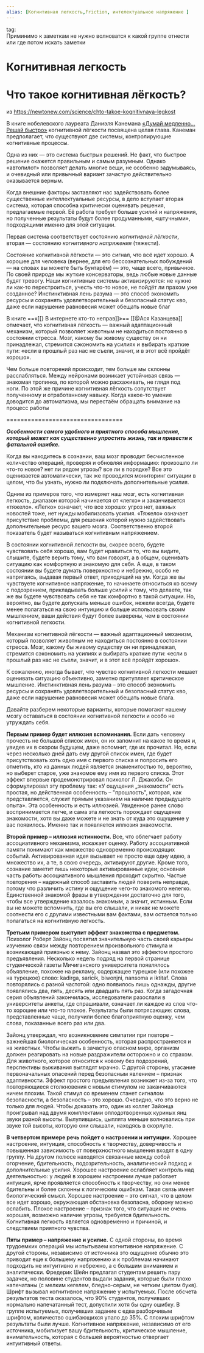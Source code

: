```yaml
---
alias: [Когнитивная легкость,Friction, интелектуальное напряжение ]
---
```

tag:  
Приминимо к заметкам не нужно волноватся к какой группе отнести или где потом искать заметки
# Когнитивная легкость


# Что такое когнитивная лёгкость?
из https://newtonew.com/science/chto-takoe-kognitivnaya-legkost   

В книге нобелевского лауреата Даниэля Канемана [«Думай медленно… Решай быстро»](https://www.labirint.ru/books/414866/ "Открыть в новом окне") когнитивной лёгкости посвящена целая глава. Канеман предполагает, что существуют две системы, контролирующие когнитивные процессы.

Одна из них — это система быстрых решений. Не факт, что быстрое решение окажется правильным и самым разумным. Однако «автопилот» позволяет делать многие вещи, не особенно задумываясь, и очевидный или привычный вариант зачастую действительно оказывается верным.

Когда внешние факторы заставляют нас задействовать более существенные интеллектуальные ресурсы, в дело вступает вторая система, которая способна критически оценивать решения, предлагаемые первой. Её работа требует больше усилий и напряжения, но полученные результаты будут более продуманными, «штучными», подходящими именно для этой ситуации.

Первая система соответствует состоянию _когнитивной лёгкости_, вторая — состоянию _когнитивного напряжения_ (тяжести).

Состояние когнитивной лёгкости — это сигнал, что всё идет хорошо. А хорошее для человека (вернее, для его бессознательных побуждений — на словах вы можете быть бунтарём) — это, чаще всего, привычное. По своей природе мы жуткие консерваторы, ведь любые новые данные будят тревогу. Наши когнитивные системы активизируются: не нужно ли как-то перестроиться, учесть что-то новое, не пойдёт ли прахом уже созданное? Инстинктивная лень разума — это способ экономить ресурсы и сохранять удовлетворительный и безопасный статус кво, даже если нарушение равновесия может обещать новые благ


В книге ==«[[} В интернете кто-то неправ]]»== [[@Ася Казанцева]] отмечает, что когнитивная лёгкость — важный адаптационный механизм, который позволяет животным не находиться постоянно в состоянии стресса. Мозг, какому бы живому существу он ни принадлежал, стремится сэкономить на усилиях и выбирать краткие пути: «если в прошлый раз нас не съели, значит, и в этот всё пройдёт хорошо». 

Чем больше повторений происходит, тем больше мы склонны расслабляться. Между нейронами возникает устойчивая связь — знакомая тропинка, по которой можно расхаживать, не глядя под ноги. По этой же причине когнитивная лёгкость сопутствует полученному и отработанному навыку. Когда какое-то умение доводится до автоматизма, мы перестаём обращать внимание на процесс работы



=================================

**_Особенности самого удобного и приятного способа мышления, который может как существенно упростить жизнь, так и привести к фатальной ошибке._**  

  

Когда вы находитесь в сознании, ваш мозг проводит бесчисленное количество операций, проверяя и обновляя информацию: произошло ли что-то новое? нет ли рядом угрозы? все ли в порядке? Все это оценивается автоматически, так же проводится мониторинг ситуации в целом, что бы узнать, нужно ли подключать дополнительные усилия.

  

Одним из примеров того, что измеряет наш мозг, есть когнитивная легкость, диапазон которой начинается от «легко» и заканчивается «тяжело». «Легко» означает, что все хорошо: угроз нет, важных новостей тоже, нет нужды мобилизовать усилия. «Тяжело» означает присутствие проблемы, для решения которой нужно задействовать дополнительные ресурс вашего мозга. Соответственно второй показатель будет называться когнитивным напряжением.

  

В состоянии когнитивной легкости вы, скорее всего, будете чувствовать себя хорошо, вам будет нравиться то, что вы видите, слышите, будете верить тому, что вам говорят, а в общем, оценивать ситуацию как комфортную и знакомую для себя. А еще, в таком состоянии вы будете думать поверхностно и небрежно, особо не напрягаясь, выдавая первый ответ, приходящий на ум. Когда же вы чувствуете когнитивное напряжение, то начинаете относиться ко всему с подозрением, прикладывать больше усилий к тому, что делаете, так же вы будете чувствовать себя не так комфортно в такой ситуации. Но, вероятно, вы будете допускать меньше ошибок, нежели всегда, будете менее полагаться на свою интуицию и больше использовать своим мышлением, ваши действия будут более выверены, чем в состоянии когнитивной легкости.

  

Механизм когнитивной лёгкости — важный адаптационный механизм, который позволяет животным не находиться постоянно в состоянии стресса. Мозг, какому бы живому существу он ни принадлежал, стремится сэкономить на усилиях и выбирать краткие пути: «если в прошлый раз нас не съели, значит, и в этот всё пройдёт хорошо».  

  

К сожалению, иногда бывает, что чувство когнитивной легкости мешает оценивать ситуацию объективно, заметно притупляет критическое мышление. Инстинктивная лень разума – это способ экономить ресурсы и сохранять удовлетворительный и безопасный статус кво, даже если нарушение равновесия может обещать новые блага.

  

Давайте разберем некоторые варианты, которые помогают нашему мозгу оставаться в состоянии когнитивной легкости и особо не утруждать себя.

  

**Первым пример будет иллюзия вспоминания.** Если дать человеку прочесть не большой список имен, он их запомнит на какое то время и, увидев их в скором будущем, даже вспомнит, где их прочитал. Но, если через несколько дней дать ему другой список имен, где будет присутствовать хоть одно имя с первого списка и попросить его отметить, кто из данных людей является знаменитостью то, вероятно, но выберет старое, уже знакомое ему имя из первого списка. Этот эффект впервые продемонстрировал психолог Л. Джакоби. Он сформулировал эту проблему так: «У ощущения „знакомости“ есть простая, но действенная особенность – "прошлость", которая, как представляется, служит прямым указанием на наличие предыдущего опыта». Эта особенность и есть иллюзией. Увиденное ранее слово воспринимается легче, и сама эта легкость порождает ощущение знакомости, хотя вы даже можете и не знать от куда это ощущение у вас появилось. Именно так и появляется иллюзия знакомости.

  

**Второй пример – иллюзия истинности.** Все, что облегчает работу ассоциативного механизма, искажает оценку. Работу ассоциативной памяти понимают как множество одновременно происходящих событий. Активированная идея вызывает не просто еще одну идею, а множество их, а те, в свою очередь, активируют другие. Кроме того, сознание заметит лишь некоторые активированные идеи; основная часть работы ассоциативного мышления проходит скрытно. Частые повторения – надежный способ заставить людей поверить неправде, потому что различить истину и ощущение чего-то знакомого нелегко. Единственной знакомой фразы в утверждении достаточно для того, чтобы все утверждение казалось знакомым, а значит, истинным. Если вы не можете вспомнить, где вы его слышали, и никак не можете соотнести его с другими известными вам фактами, вам остается только полагаться на когнитивную легкость.

  

**Третьим примером выступит эффект знакомства с предметом.** Психолог Роберт Зайонц посвятил значительную часть своей карьеры изучению связи между повторением произвольного стимула и возникающей приязнью к нему. Зайонц назвал это эффектом простого предъявления. Несколько недель подряд на первой странице студенческой газеты Мичиганского университета появлялось объявление, похожее на рекламу, содержащее турецкое (или похожее на турецкое) слово: kadirga, saricik, biwonjni, nansoma и iktitaf. Слова повторялись с разной частотой: одно появилось лишь однажды, другие появлялись два, пять, десять или двадцать пять раз. Когда загадочная серия объявлений закончилась, исследователи разослали в университеты анкеты, где спрашивали, означает ли каждое из слов что-то хорошее или что-то плохое. Результаты были потрясающие: слова, представленные чаще, получили более благоприятную оценку, чем слова, показанные всего раз или два.

  

Зайонц утверждал, что возникновение симпатии при повторе – важнейшая биологическая особенность, которая распространяется и на животных. Чтобы выжить в зачастую опасном мире, организм должен реагировать на новые раздражители осторожно и со страхом. Для животного, которое относится к новому без подозрений, перспективы выживания выглядят мрачно. С другой стороны, угасание первоначальных опасений перед безопасным явлением – признак адаптивности. Эффект простого предъявления возникает из-за того, что повторяющиеся столкновения с новым стимулом не заканчиваются ничем плохим. Такой стимул со временем станет сигналом безопасности, а безопасность – это хорошо. Очевидно, что это верно не только для людей. Чтобы доказать это, один из коллег Зайонца проигрывал над двумя комплектами оплодотворенных куриных яиц звуки разной высоты. Вылупившись, цыплята меньше волновались при звуке той высоты, которую они слышали, находясь в скорлупе.

  

**В четвертом примере речь пойдет о настроении и интуиции.** Хорошее настроение, интуиция, способность к творчеству, доверчивость и повышенная зависимость от поверхностного мышления входят в одну группу. На другом полюсе находятся связанные между собой огорчение, бдительность, подозрительность, аналитический подход и дополнительные усилия. Хорошее настроение ослабляет контроль над деятельностью: у людей в хорошем настроении лучше работает интуиция, ярче проявляется способность к творчеству, но они менее бдительны и более склонны к логическим ошибкам. Такая связь имеет биологический смысл. Хорошее настроение – это сигнал, что в целом все идет хорошо, окружающая обстановка безопасна, оборону можно ослабить. Плохое настроение – признак того, что ситуация не очень хорошая, возможно наличие угрозы, требуется бдительность. Когнитивная легкость является одновременно и причиной, и следствием приятного чувства.

  

**Пяты пример ­– напряжение и усилие.** С одной стороны, во время трудоемких операций мы испытываем когнитивное напряжение. С другой стороны, независимо от источника это ощущение обычно это приводит еще к большему напряжению и к проблемам начинают подходить не интуитивно и небрежно, а с большим вниманием и аналитически. Фредерик Шейн предлагал студентам решить пару задачек, но половине студентов выдали задания, которые были плохо напечатаны (с мелким кегелем, бледно-серым, не четким цветом букв). Шрифт вызывал когнитивное напряжение у испытуемых. После обсчета результатов теста оказалось, что 90% студентов, получивших нормально напечатанный тест, допустили хотя бы одну ошибку. В группе испытуемых, получивших задание с едва разборчивым шрифтом, количество ошибающихся упало до 35%. С плохим шрифтом результаты были лучше. Когнитивное напряжение, независимо от его источника, мобилизует вашу бдительность, критическое мышление, внимательность, которая с большей вероятностью отвергает интуитивный ответы.